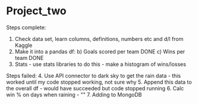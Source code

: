 # Project_two

Steps complete:
1. Check data set, learn columns, definitions, numbers etc and d/l from Kaggle
2. Make it into a pandas df:
	b) Goals scored per team DONE
	c) Wins per team DONE
3. Stats - use stats libraries to do this - make a histogram of wins/losses 

Steps failed:
4. Use API connector to dark sky to get the rain data - this worked until my code stopped working, not sure why
5. Append this data to the overall df - would have succeeded but code stopped running
6. Calc win % on days when raining - ""
7. Adding to MongoDB
